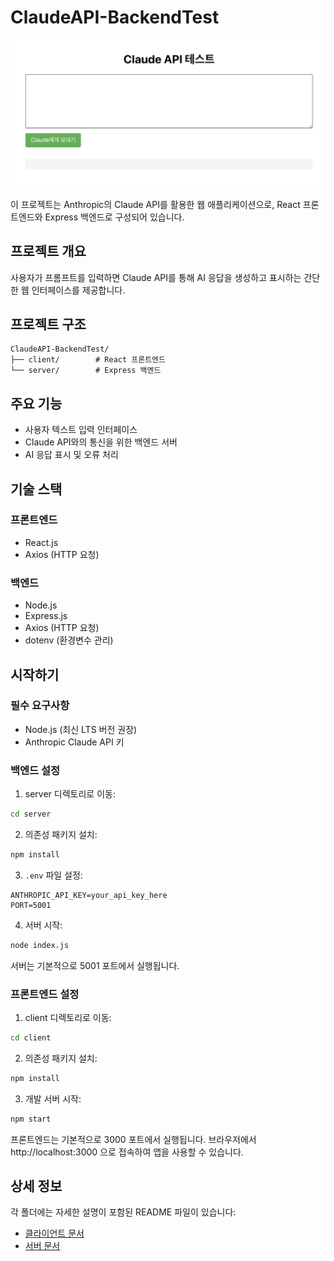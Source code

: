 # ClaudeAPI-BackendTest

![프로젝트 이미지](image.png)

이 프로젝트는 Anthropic의 Claude API를 활용한 웹 애플리케이션으로, React 프론트엔드와 Express 백엔드로 구성되어 있습니다.

## 프로젝트 개요

사용자가 프롬프트를 입력하면 Claude API를 통해 AI 응답을 생성하고 표시하는 간단한 웹 인터페이스를 제공합니다.

## 프로젝트 구조

```
ClaudeAPI-BackendTest/
├── client/        # React 프론트엔드
└── server/        # Express 백엔드
```

## 주요 기능

- 사용자 텍스트 입력 인터페이스
- Claude API와의 통신을 위한 백엔드 서버
- AI 응답 표시 및 오류 처리

## 기술 스택

### 프론트엔드
- React.js
- Axios (HTTP 요청)

### 백엔드
- Node.js
- Express.js
- Axios (HTTP 요청)
- dotenv (환경변수 관리)

## 시작하기

### 필수 요구사항
- Node.js (최신 LTS 버전 권장)
- Anthropic Claude API 키

### 백엔드 설정

1. server 디렉토리로 이동:
```bash
cd server
```

2. 의존성 패키지 설치:
```bash
npm install
```

3. `.env` 파일 설정:
```
ANTHROPIC_API_KEY=your_api_key_here
PORT=5001
```

4. 서버 시작:
```bash
node index.js
```

서버는 기본적으로 5001 포트에서 실행됩니다.

### 프론트엔드 설정

1. client 디렉토리로 이동:
```bash
cd client
```

2. 의존성 패키지 설치:
```bash
npm install
```

3. 개발 서버 시작:
```bash
npm start
```

프론트엔드는 기본적으로 3000 포트에서 실행됩니다.
브라우저에서 http://localhost:3000 으로 접속하여 앱을 사용할 수 있습니다.

## 상세 정보

각 폴더에는 자세한 설명이 포함된 README 파일이 있습니다:

- [클라이언트 문서](./client/README.md)
- [서버 문서](./server/README.md) 
